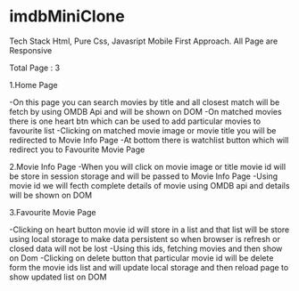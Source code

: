 # imdbMiniClone
Tech Stack Html, Pure Css, Javasript
Mobile First Approach. All Page are Responsive

Total Page : 3

1.Home Page

-On this page you can search movies by title and all closest match will be fetch by using OMDB Api and will be shown on DOM
-On matched movies there is one heart btn which can be used to add particular movies to favourite list
-Clicking on matched movie image or movie title you will be redirected to Movie Info Page
-At bottom there is watchlist button which will redirect you to Favourite Movie Page

2.Movie Info Page
-When you will click on movie image or title movie id will be store in session storage and will be passed to Movie Info Page
-Using movie id we will fecth complete details of movie using OMDB api and details will be shown on DOM

3.Favourite Movie Page

-Clicking on heart button movie id will store in a  list and that list will be store using local storage to make data persistent so
 when browser is refresh or closed data will not be lost
-Using this ids, fetching movies and then show on Dom
-Clicking on delete button that particular movie id will be delete form the movie ids list and will update local storage and then reload page 
 to show updated list on DOM
